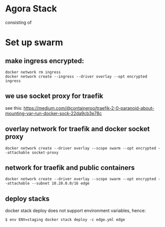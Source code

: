 # Agora Stack

consisting of 

# Set up swarm

## make ingress encrypted:

```
docker network rm ingress
docker network create --ingress --driver overlay --opt encrypted ingress 
```

## we use socket proxy for traefik 
see this: https://medium.com/@containeroo/traefik-2-0-paranoid-about-mounting-var-run-docker-sock-22da9cb3e78c


## overlay network for traefik and docker socket proxy
```
docker network create --driver overlay --scope swarm --opt encrypted --attachable socket-proxy
```


## network for traefik and public containers
```
docker network create --driver overlay --scope swarm --opt encrypted --attachable --subnet 10.20.0.0/16 edge
```

## deploy stacks

docker stack deploy does not support environment variables, hence:

```
$ env ENV=staging docker stack deploy -c edge.yml edge 


```
